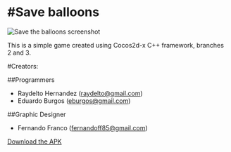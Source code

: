 #Save balloons
==============
![Save the balloons screenshot](http://raydelto.org/balloons.png)

This is a simple game created using Cocos2d-x C++ framework, branches 2 and 3.

#Creators:

##Programmers
- Raydelto Hernandez (raydelto@gmail.com)
- Eduardo Burgos (eburgos@gmail.com)

##Graphic Designer
- Fernando Franco   (fernandoff85@gmail.com)

[Download the APK](https://github.com/raydelto/balloons/releases/download/v0.1-alpha/balloons.apk "Download the Android build")
